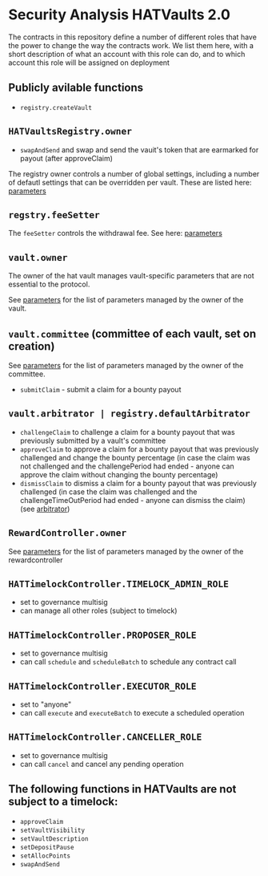# Security Analysis HATVaults 2.0


The contracts in this repository define a number of different roles that have the power to change the way the contracts work. We list them here, with a short description of what an account with this role can do, and to which account this role will be assigned on deployment

## Publicly avilable functions

- `registry.createVault`

## `HATVaultsRegistry.owner`

- `swapAndSend` and swap and send the vauit's token that are earmarked for payout (after approveClaim)

The registry owner controls a number of global settings, including a number of defautl settings that can be overridden per vault. These are listed here: [parameters](./parameters.md) 

## `regstry.feeSetter`

The `feeSetter` controls the withdrawal fee. 
See here: [parameters](./parameters.md) 



## `vault.owner`

The owner of the hat vault manages vault-specific parameters that are not essential to the protocol. 

See [parameters](./parameters.md) for the list of parameters managed by the owner of the vault. 


## `vault.committee` (committee of each vault, set on creation)

See [parameters](./parameters.md) for the list of parameters managed by the owner of the committee.

- `submitClaim` - submit a claim for a bounty payout


## `vault.arbitrator | registry.defaultArbitrator`

- `challengeClaim` to challenge a claim for a bounty payout that was previously submitted by a vault's committee
- `approveClaim` to approve a claim for a bounty payout that was previously challenged and change the bounty percentage (in case the claim was not challenged and the challengePeriod had ended - anyone can approve the claim without changing the bounty percentage)
- `dismissClaim` to dismiss a claim for a bounty payout that was previously challenged (in case the claim was challenged and the challengeTimeOutPeriod had ended - anyone can dismiss the claim)
(see [arbitrator](./arbitrator.md))



## `RewardController.owner`

See [parameters](./parameters.md) for the list of parameters managed by the owner of the rewardcontroller


## `HATTimelockController.TIMELOCK_ADMIN_ROLE`

- set to governance multisig
- can manage all other roles (subject to timelock)

## `HATTimelockController.PROPOSER_ROLE`

- set to governance multisig
- can call `schedule` and `scheduleBatch` to schedule any contract call

## `HATTimelockController.EXECUTOR_ROLE`

- set to "anyone"
- can call `execute` and `executeBatch` to execute a scheduled operation

## `HATTimelockController.CANCELLER_ROLE`

- set to governance multisig
- can call `cancel` and cancel any pending operation


## The following functions in HATVaults are **not** subject to a timelock:
  - `approveClaim`
  - `setVaultVisibility`
  - `setVaultDescription`
  - `setDepositPause`
  - `setAllocPoints`
  - `swapAndSend`
